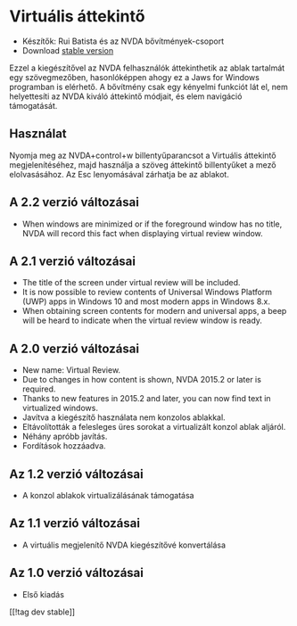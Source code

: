# Virtuális áttekintő #

* Készítők: Rui Batista és az NVDA bővítmények-csoport
* Download [stable version][1]

Ezzel a kiegészítővel az NVDA felhasználók áttekinthetik az ablak tartalmát
egy szövegmezőben, hasonlóképpen ahogy ez a Jaws for Windows programban is
elérhető. A bővítmény csak egy kényelmi funkciót lát el, nem helyettesíti az
NVDA kiváló áttekintő módjait, és elem navigáció támogatását.

## Használat ##

Nyomja meg az NVDA+control+w billentyűparancsot a Virtuális áttekintő
megjelenítéséhez, majd használja a szöveg áttekintő billentyűket a mező
elolvasásához. Az Esc lenyomásával zárhatja be az ablakot.

## A 2.2 verzió változásai

* When windows are minimized or if the foreground window has no title, NVDA
  will record this fact when displaying virtual review window.

## A 2.1 verzió változásai

* The title of the screen under virtual review will be included.
* It is now possible to review contents of Universal Windows Platform (UWP)
  apps in Windows 10 and most modern apps in Windows 8.x.
* When obtaining screen contents for modern and universal apps, a beep will
  be heard to indicate when the virtual review window is ready.

## A 2.0 verzió változásai

* New name: Virtual Review.
* Due to changes in how content is shown, NVDA 2015.2 or later is required.
* Thanks to new features in 2015.2 and later, you can now find text in
  virtualized windows.
* Javítva a kiegészítő használata nem konzolos ablakkal.
* Eltávolították a felesleges üres sorokat a virtualizált konzol ablak
  aljáról.
* Néhány apróbb javítás.
* Fordítások hozzáadva.

## Az 1.2 verzió változásai

* A konzol ablakok virtualizálásának támogatása

## Az 1.1 verzió változásai

* A virtuális megjelenítő NVDA kiegészítővé konvertálása

## Az 1.0 verzió változásai

* Első kiadás

[[!tag dev stable]]

[1]: https://github.com/ruifontes/virtualReview/releases/download/2023.09.19/virtualRevision-2023.09.19.nvda-addon

